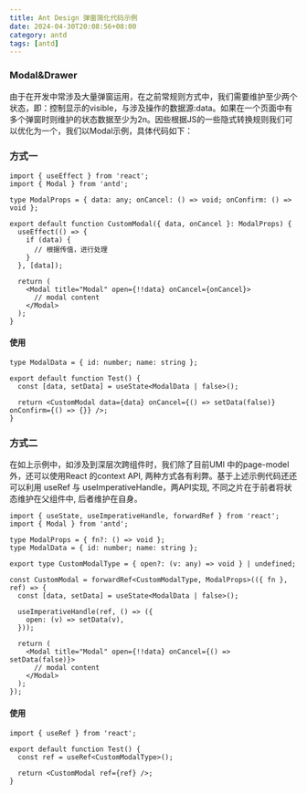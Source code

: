 ```yaml
---
title: Ant Design 弹窗简化代码示例
date: 2024-04-30T20:08:56+08:00
category: antd
tags: [antd]
---
```


### Modal&Drawer
由于在开发中常涉及大量弹窗运用，在之前常规则方式中，我们需要维护至少两个状态，即：控制显示的visible，与涉及操作的数据源:data。如果在一个页面中有多个弹窗时则维护的状态数据至少为2n。因些根据JS的一些隐式转换规则我们可以优化为一个，我们以Modal示例，具体代码如下：

### 方式一
```tsx
import { useEffect } from 'react';
import { Modal } from 'antd';

type ModalProps = { data: any; onCancel: () => void; onConfirm: () => void };

export default function CustomModal({ data, onCancel }: ModalProps) {
  useEffect(() => {
    if (data) {
      // 根据传值，进行处理
    }
  }, [data]);

  return (
    <Modal title="Modal" open={!!data} onCancel={onCancel}>
      // modal content
    </Modal>
  );
}
```

#### 使用
```tsx
type ModalData = { id: number; name: string };

export default function Test() {
  const [data, setData] = useState<ModalData | false>();

  return <CustomModal data={data} onCancel={() => setData(false)} onConfirm={() => {}} />;
}
```
### 方式二
在如上示例中，如涉及到深层次跨组件时，我们除了目前UMI 中的page-model 外，还可以使用React 的context API, 两种方式各有利弊。基于上述示例代码还还可以利用 useRef 与 useImperativeHandle，两API实现, 不同之片在于前者将状态维护在父组件中, 后者维护在自身。

```tsx
import { useState, useImperativeHandle, forwardRef } from 'react';
import { Modal } from 'antd';

type ModalProps = { fn?: () => void };
type ModalData = { id: number; name: string };

export type CustomModalType = { open?: (v: any) => void } | undefined;

const CustomModal = forwardRef<CustomModalType, ModalProps>(({ fn }, ref) => {
  const [data, setData] = useState<ModalData | false>();

  useImperativeHandle(ref, () => ({
    open: (v) => setData(v),
  }));

  return (
    <Modal title="Modal" open={!!data} onCancel={() => setData(false)}>
      // modal content
    </Modal>
  );
});
```

#### 使用
```tsx
import { useRef } from 'react';

export default function Test() {
  const ref = useRef<CustomModalType>();

  return <CustomModal ref={ref} />;
}
```

